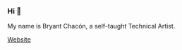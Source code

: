 ### Hi 👋

My name is Bryant Chacón, a self-taught Technical Artist.

[Website](https://www.bryantchacon.com/)
